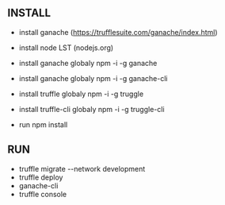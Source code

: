 ## INSTALL ##

- install ganache (https://trufflesuite.com/ganache/index.html)
- install node LST (nodejs.org)

- install ganache globaly npm -i -g ganache
- install ganache globaly npm -i -g ganache-cli

- install truffle globaly npm -i -g truggle
- install truffle-cli globaly npm -i -g truggle-cli

- run npm install

## RUN ## 
- truffle migrate --network development
- truffle deploy
- ganache-cli
- truffle console
